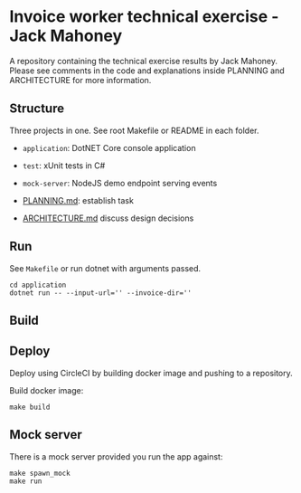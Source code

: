 # Invoice worker technical exercise - Jack Mahoney

A repository containing the technical exercise results by Jack Mahoney.
Please see comments in the code and explanations inside PLANNING and ARCHITECTURE for more information.

## Structure
Three projects in one. See root Makefile or README in each folder.

- `application`: DotNET Core console application
- `test`: xUnit tests in C#
- `mock-server`: NodeJS demo endpoint serving events

- [PLANNING.md](./PLANNING.md): establish task 
- [ARCHITECTURE.md](./ARCHITECTURE.md) discuss design decisions

## Run
See `Makefile` or run dotnet with arguments passed.

```
cd application 
dotnet run -- --input-url='' --invoice-dir=''
```

## Build

## Deploy
Deploy using CircleCI by building docker image and pushing to a repository.

Build docker image:

```
make build
```

## Mock server
There is a mock server provided you run the app against:

```
make spawn_mock 
make run
```
